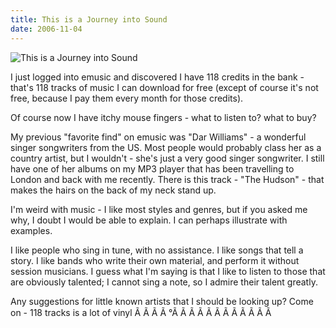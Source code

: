 ```yaml
---
title: This is a Journey into Sound
date: 2006-11-04
---
```


![This is a Journey into Sound](https://source.unsplash.com/npxXWgQ33ZQ/1600x900)

I just logged into emusic and discovered I have 118 credits in the bank - that's 118 tracks of music I can download for free (except of course it's not free, because I pay them every month for those credits).

Of course now I have itchy mouse fingers - what to listen to? what to buy?

My previous "favorite find" on emusic was "Dar Williams" - a wonderful singer songwriters from the US. Most people would probably class her as a country artist, but I wouldn't - she's just a very good singer songwriter. I still have one of her albums on my MP3 player that has been travelling to London and back with me recently. There is this track - "The Hudson" - that makes the hairs on the back of my neck stand up.

I'm weird with music - I like most styles and genres, but if you asked me why, I doubt I would be able to explain. I can perhaps illustrate with examples.

I like people who sing in tune, with no assistance. I like songs that tell a story. I like bands who write their own material, and perform it without session musicians. I guess what I'm saying is that I like to listen to those that are obviously talented; I cannot sing a note, so I admire their talent greatly.

Any suggestions for little known artists that I should be looking up? Come on - 118 tracks is a lot of vinyl Ã Ã Ã Ã °Ã Ã Ã Ã Ã Ã Ã Ã Ã Ã Ã Ã 
